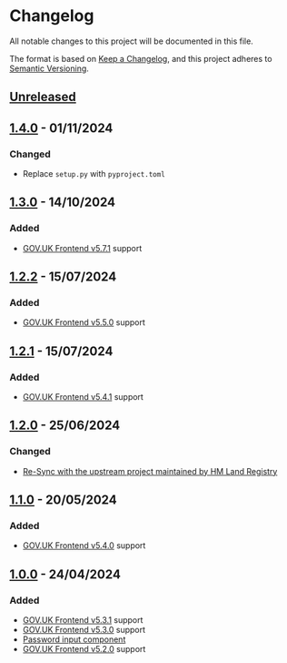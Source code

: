 # Changelog

All notable changes to this project will be documented in this file.

The format is based on [Keep a Changelog](https://keepachangelog.com/en/1.0.0/), and this project adheres to [Semantic Versioning](https://semver.org/spec/v2.0.0.html).

## [Unreleased](https://github.com/tim-s-ccs/ccs-govuk-frontend-jinja/compare/1.4.0...main)

## [1.4.0](https://github.com/tim-s-ccs/ccs-govuk-frontend-jinja/releases/tag/1.4.0) - 01/11/2024

### Changed

- Replace `setup.py` with `pyproject.toml`

## [1.3.0](https://github.com/tim-s-ccs/ccs-govuk-frontend-jinja/releases/tag/1.3.0) - 14/10/2024

### Added

- [GOV.UK Frontend v5.7.1](https://github.com/alphagov/govuk-frontend/releases/tag/v5.7.1) support

## [1.2.2](https://github.com/tim-s-ccs/ccs-govuk-frontend-jinja/releases/tag/1.2.2) - 15/07/2024

### Added

- [GOV.UK Frontend v5.5.0](https://github.com/alphagov/govuk-frontend/releases/tag/v5.5.0) support

## [1.2.1](https://github.com/tim-s-ccs/ccs-govuk-frontend-jinja/releases/tag/1.2.1) - 15/07/2024

### Added

- [GOV.UK Frontend v5.4.1](https://github.com/alphagov/govuk-frontend/releases/tag/v5.4.1) support

## [1.2.0](https://github.com/tim-s-ccs/ccs-govuk-frontend-jinja/releases/tag/1.2.0) - 25/06/2024

### Changed

- [Re-Sync with the upstream project maintained by HM Land Registry](https://github.com/tim-s-ccs/ccs-govuk-frontend-jinja/pull/13)

## [1.1.0](https://github.com/tim-s-ccs/ccs-govuk-frontend-jinja/releases/tag/1.1.0) - 20/05/2024

### Added

- [GOV.UK Frontend v5.4.0](https://github.com/alphagov/govuk-frontend/releases/tag/v5.4.0) support

## [1.0.0](https://github.com/tim-s-ccs/ccs-govuk-frontend-jinja/releases/tag/1.0.0) - 24/04/2024

### Added

- [GOV.UK Frontend v5.3.1](https://github.com/alphagov/govuk-frontend/releases/tag/v5.3.1) support
- [GOV.UK Frontend v5.3.0](https://github.com/alphagov/govuk-frontend/releases/tag/v5.3.0) support
- [Password input component](https://design-system.service.gov.uk/components/password-input/)
- [GOV.UK Frontend v5.2.0](https://github.com/alphagov/govuk-frontend/releases/tag/v5.2.0) support
